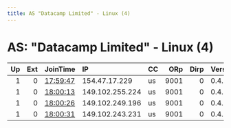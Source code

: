 ```yaml
---
title: AS "Datacamp Limited" - Linux (4)
---
```


# AS: "Datacamp Limited" - Linux (4)

|   Up |   Ext | JoinTime                                                                                              | IP              | CC   |   ORp |   Dirp | Version   | Contact         | Nickname        |   eFamMembers |
|-----:|------:|:------------------------------------------------------------------------------------------------------|:----------------|:-----|------:|-------:|:----------|:----------------|:----------------|--------------:|
|    1 |     0 | [17:59:47](https://nusenu.github.io/OrNetStats/w/relay/9BEFF06DC29D272559CCFCBCE23403C11A353164.html) | 154.47.17.229   | us   |  9001 |      0 | 0.4.7.13  | tor@birdeck.com | RelayCAdnsArmy  |             8 |
|    1 |     0 | [18:00:13](https://nusenu.github.io/OrNetStats/w/relay/F42B739C801213CAC599A3739CD201444EBE9122.html) | 149.102.255.224 | us   |  9001 |      0 | 0.4.7.13  | tor@birdeck.com | RelaySGdnsArmy  |             8 |
|    1 |     0 | [18:00:26](https://nusenu.github.io/OrNetStats/w/relay/5671CBEEB77E84729C9165E9A4009240704EAC4C.html) | 149.102.249.196 | us   |  9001 |      0 | 0.4.7.13  | tor@birdeck.com | RelayUSEdnsArmy |             8 |
|    1 |     0 | [18:00:31](https://nusenu.github.io/OrNetStats/w/relay/81056E23C2508A154E85EC9AF1FBBD502E01D353.html) | 149.102.243.231 | us   |  9001 |      0 | 0.4.7.13  | tor@birdeck.com | RelayUSWdnsArmy |             8 |
